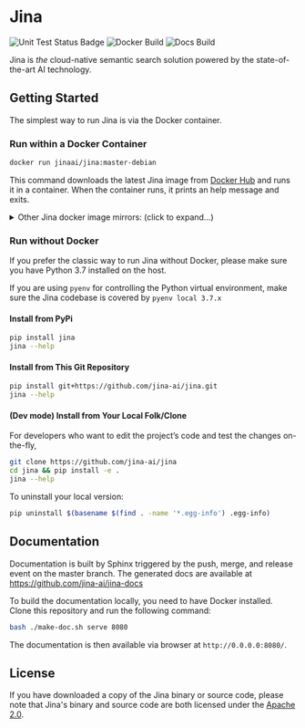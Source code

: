 # Jina

![Unit Test Status Badge](https://github.com/jina-ai/jina/workflows/Unit%20Test/badge.svg)
![Docker Build](https://github.com/jina-ai/jina/workflows/Docker%20BuildX/badge.svg?branch=master)
![Docs Build](https://github.com/jina-ai/jina/workflows/Docs%20Build/badge.svg?branch=master)


Jina is *the* cloud-native semantic search solution powered by the state-of-the-art AI technology.


## Getting Started

The simplest way to run Jina is via the Docker container.  

### Run within a Docker Container

```bash
docker run jinaai/jina:master-debian
```

This command downloads the latest Jina image from [Docker Hub](https://hub.docker.com/repository/docker/jinaai/) and runs it in a container. When the container runs, it prints an help message and exits.

<details>
 <summary>Other Jina docker image mirrors: (click to expand...)</summary>

> 🚨 We have stopped updating these two registries. They are just listed here for reference and they will be deleted anytime soon.

#### Github Package (Do not support multiarch)

```bash
docker login -u USERNAME -p TOKEN docker.pkg.github.com
docker run docker.pkg.github.com/jina-ai/jina/jina:[tag]
```

#### Tencent Cloud (Too slow to upload)

```bash
docker login -u USERNAME -p TOKEN ccr.ccs.tencentyun.com
docker run ccr.ccs.tencentyun.com/jina/jina:[tag]
```
</details>

### Run without Docker

If you prefer the classic way to run Jina without Docker, please make sure you have Python 3.7 installed on the host. 

If you are using `pyenv` for controlling the Python virtual environment, make sure the Jina codebase is covered by `pyenv local 3.7.x`

#### Install from PyPi
 
```bash
pip install jina
jina --help
```

#### Install from This Git Repository

```bash
pip install git+https://github.com/jina-ai/jina.git
jina --help
```

#### (Dev mode) Install from Your Local Folk/Clone 

For developers who want to edit the project’s code and test the changes on-the-fly, 

```bash
git clone https://github.com/jina-ai/jina
cd jina && pip install -e .
jina --help
``` 

To uninstall your local version:

```bash
pip uninstall $(basename $(find . -name '*.egg-info') .egg-info)
```

  
## Documentation 

Documentation is built by Sphinx triggered by the push, merge, and release event on the master branch. The generated docs are available at https://github.com/jina-ai/jina-docs
 
To build the documentation locally, you need to have Docker installed. Clone this repository and run the following command: 
```bash
bash ./make-doc.sh serve 8080
```

The documentation is then available via browser at `http://0.0.0.0:8080/`.

## License

If you have downloaded a copy of the Jina binary or source code, please note that Jina's binary and source code are both licensed under the [Apache 2.0](LICENSE).
